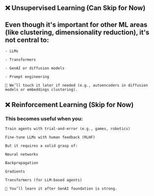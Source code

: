 ## ❌ Unsupervised Learning (Can Skip for Now)

## Even though it's important for other ML areas (like clustering, dimensionality reduction), it's not central to:

    - LLMs

    - Transformers

    - GenAI or diffusion models

    - Prompt engineering

    🔔 We’ll touch it later if needed (e.g., autoencoders in diffusion models or embeddings clustering).


## ❌ Reinforcement Learning (Skip for Now)

### This becomes useful when you:

    Train agents with trial-and-error (e.g., games, robotics)

    Fine-tune LLMs with human feedback (RLHF)

    But it requires a solid grasp of:

    Neural networks

    Backpropagation

    Gradients

    Transformers (for LLM-based agents)

    🔔 You’ll learn it after GenAI foundation is strong.